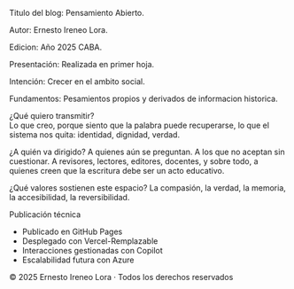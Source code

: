Titulo del blog: Pensamiento Abierto. 

Autor: Ernesto Ireneo Lora.

Edicion: Año 2025 CABA.

Presentación: Realizada en primer hoja.

Intención: Crecer en el ambito social.

Fundamentos: Pesamientos propios y derivados de informacion historica.

¿Qué quiero transmitir?  
Lo que creo, porque siento que la palabra puede recuperarse, lo que el sistema nos quita: identidad, dignidad, verdad.

¿A quién va dirigido? 
A quienes aún se preguntan. A los que no aceptan sin cuestionar. A revisores, lectores, editores, docentes, y sobre todo, a quienes creen que la escritura debe ser un acto educativo.

¿Qué valores sostienen este espacio?
La compasión, la verdad, la memoria, la accesibilidad, la reversibilidad.  

Publicación técnica
- Publicado en GitHub Pages
- Desplegado con Vercel-Remplazable
- Interacciones gestionadas con Copilot
- Escalabilidad futura con Azure

© 2025 Ernesto Ireneo Lora · Todos los derechos reservados  

